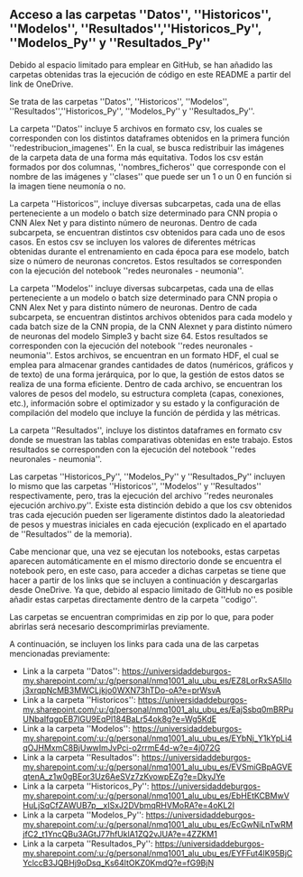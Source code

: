 ## Acceso a las carpetas ''Datos'', ''Historicos'', ''Modelos'', ''Resultados'',''Historicos_Py'', ''Modelos_Py'' y ''Resultados_Py''

Debido al espacio limitado para emplear en GitHub, se han añadido las carpetas obtenidas tras la ejecución de código en este README a partir del link de OneDrive.

Se trata de las carpetas ''Datos'', ''Historicos'', ''Modelos'', ''Resultados'',''Historicos_Py'', ''Modelos_Py'' y ''Resultados_Py''.

La carpeta ''Datos'' incluye 5 archivos en formato csv, los cuales se corresponden con los distintos dataframes obtenidos en la primera función ''redestribucion_imagenes''. En la cual, se busca redistribuir las imágenes de la carpeta data de una forma más equitativa. Todos los csv están formados por dos columnas, ''nombres_ficheros'' que corresponde con el nombre de las imágenes y ''clases'' que puede ser un 1 o un 0 en función si la imagen tiene neumonía o no.

La carpeta ''Historicos'', incluye diversas subcarpetas, cada una de ellas perteneciente a un modelo o batch size determinado para CNN propia o CNN Alex Net y para distinto número de neuronas. Dentro de cada subcarpeta, se encuentran distintos csv obtenidos para cada uno de esos casos. En estos csv se incluyen los valores de diferentes métricas obtenidas durante el entrenamiento en cada época para ese modelo, batch size o número de neuronas concretos. Estos resultados se corresponden con la ejecución del notebook ''redes neuronales - neumonia''.

La carpeta ''Modelos'' incluye diversas subcarpetas, cada una de ellas perteneciente a un modelo o batch size determinado para CNN propia o CNN Alex Net y para distinto número de neuronas. Dentro de cada subcarpeta, se encuentran distintos archivos obtenidos para cada modelo y cada batch size de la CNN propia, de la CNN Alexnet y para distinto número de neuronas del modelo Simple3 y bacht size 64. Estos resultados se corresponden con la ejecución del notebook ''redes neuronales - neumonia''. Estos archivos, se encuentran en un formato HDF, el cual se emplea para almacenar grandes cantidades de datos (numéricos, gráficos y de texto) de una forma jerárquica, por lo que, la gestión de estos datos se realiza de una forma eficiente. Dentro de cada archivo, se encuentran los valores de pesos del modelo, su estructura completa (capas, conexiones, etc.), información sobre el optimizador y su estado y la configuración de compilación del modelo que incluye la función de pérdida y las métricas.

La carpeta ''Resultados'', incluye los distintos dataframes en formato csv donde se muestran las tablas comparativas obtenidas en este trabajo. Estos resultados se corresponden con la ejecución del notebook ''redes neuronales - neumonia''.

Las carpetas ''Historicos_Py'', ''Modelos_Py'' y ''Resultados_Py'' incluyen lo mismo que las carpetas ''Historicos'', ''Modelos'' y ''Resultados'' respectivamente, pero, tras la ejecución del archivo ''redes neuronales ejecución archivo.py''. Existe esta distinción debido a que los csv obtenidos tras cada ejecución pueden ser ligeramente distintos dado la aleatoriedad de pesos y muestras iniciales en cada ejecución (explicado en el apartado de ''Resultados'' de la memoria).

Cabe mencionar que, una vez se ejecutan los notebooks, estas carpetas aparecen automáticamente en el mismo directorio donde se encuentra el notebook pero, en este caso, para acceder a dichas carpetas se tiene que hacer a partir de los links que se incluyen a continuación y descargarlas desde OneDrive. Ya que, debido al espacio limitado de GitHub no es posible añadir estas carpetas directamente dentro de la carpeta ''codigo''.

Las carpetas se encuentran comprimidas en zip por lo que, para poder abrirlas será necesario descomprimirlas previamente.

A continuación, se incluyen los links para cada una de las carpetas mencionadas previamente:
-	Link a la carpeta ''Datos'': https://universidaddeburgos-my.sharepoint.com/:u:/g/personal/nmq1001_alu_ubu_es/EZ8LorRxSA5Iloj3xrqpNcMB3MWCLjkjo0WXN73hTDo-oA?e=prWsvA
-	Link a la carpeta ''Historicos'': https://universidaddeburgos-my.sharepoint.com/:u:/g/personal/nmq1001_alu_ubu_es/EajSsbq0mBRPuUNbaIfqgpEB7lGU9EqPl184BaLr54ok8g?e=Wg5KdE
-	Link a la carpeta ''Modelos'': https://universidaddeburgos-my.sharepoint.com/:u:/g/personal/nmq1001_alu_ubu_es/EYbNj_Y1kYpLi4qOJHMxmC8BjUwwImJvPci-o2rrmE4d-w?e=4j072G
-	Link a la carpeta ''Resultados'': https://universidaddeburgos-my.sharepoint.com/:u:/g/personal/nmq1001_alu_ubu_es/EVSmiGBpAGVEqtenA_z1w0gBEor3Uz6AeSVz7zKvowpEZg?e=DkyJYe
-	Link a la carpeta ''Historicos_Py'': https://universidaddeburgos-my.sharepoint.com/:u:/g/personal/nmq1001_alu_ubu_es/EbHEtKCBMwVHuLjSqCfZAWUB7p__xISxJ2DVbmqRHVMoRA?e=4oKL2I
-	Link a la carpeta ''Modelos_Py'': https://universidaddeburgos-my.sharepoint.com/:u:/g/personal/nmq1001_alu_ubu_es/EcGwNiLnTwRMjfC2_t1YncQBu3AGtJ77hfUklA1ZQ2vJUA?e=4ZZKM1
-	Link a la carpeta ''Resultados_Py'': https://universidaddeburgos-my.sharepoint.com/:u:/g/personal/nmq1001_alu_ubu_es/EYFFut4lK95BjCYclccB3JQBHj9oDsq_Ks64ltOKZ0KmdQ?e=fG9BjN
